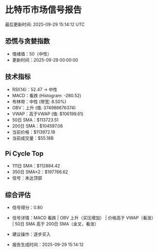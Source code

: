 # 比特币市场信号报告

最后更新时间: 2025-09-29 15:14:12 UTC

## 恐慌与贪婪指数
- 情绪值：50（中性）
- 更新时间：2025-09-29 00:00:00

## 技术指标
- RSI(14)：52.47 → 中性
- MACD：看跌 (Histogram: -280.52)
- 布林带：中性 (带宽: 8.50%)
- OBV：上升 (值: 374986676374)
- VWAP：高于VWAP (值: $106199.61)
- 50日 SMA：$113723.51
- 200日 SMA：$104597.06
- 当前价格：$113972.18
- 当前成交量：$55.18B

## Pi Cycle Top
- 111日 SMA：$112884.42
- 350日 SMA×2：$197766.62
- 信号：未达顶部

## 综合评估
- 信号得分：0.80
- 信号详情：MACD 看跌 | OBV 上升（买压增加） | 价格高于 VWAP（看涨） | 50日 SMA 高于 200日 SMA（金叉，看涨）
- 建议操作：逐步买入

- 报告生成时间：2025-09-29 15:14:12